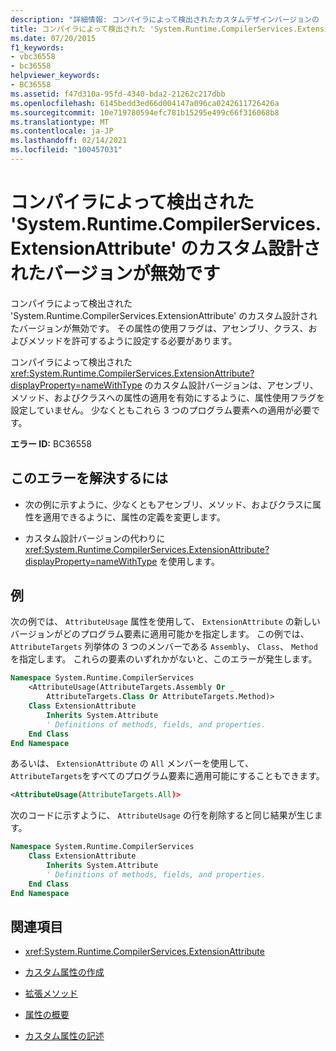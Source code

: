 ```yaml
---
description: "詳細情報: コンパイラによって検出されたカスタムデザインバージョンの ' System.runtime.compilerservices ' が有効ではありません"
title: コンパイラによって検出された 'System.Runtime.CompilerServices.ExtensionAttribute' のカスタム設計されたバージョンが無効です
ms.date: 07/20/2015
f1_keywords:
- vbc36558
- bc36558
helpviewer_keywords:
- BC36558
ms.assetid: f47d310a-95fd-4340-bda2-21262c217dbb
ms.openlocfilehash: 6145bedd3ed66d004147a096ca0242611726426a
ms.sourcegitcommit: 10e719780594efc781b15295e499c66f316068b8
ms.translationtype: MT
ms.contentlocale: ja-JP
ms.lasthandoff: 02/14/2021
ms.locfileid: "100457031"
---
```

# <a name="the-custom-designed-version-of-systemruntimecompilerservicesextensionattribute-found-by-the-compiler-is-not-valid"></a>コンパイラによって検出された 'System.Runtime.CompilerServices.ExtensionAttribute' のカスタム設計されたバージョンが無効です

コンパイラによって検出された 'System.Runtime.CompilerServices.ExtensionAttribute' のカスタム設計されたバージョンが無効です。 その属性の使用フラグは、アセンブリ、クラス、およびメソッドを許可するように設定する必要があります。

コンパイラによって検出された <xref:System.Runtime.CompilerServices.ExtensionAttribute?displayProperty=nameWithType> のカスタム設計バージョンは、アセンブリ、メソッド、およびクラスへの属性の適用を有効にするように、属性使用フラグを設定していません。 少なくともこれら 3 つのプログラム要素への適用が必要です。

**エラー ID:** BC36558

## <a name="to-correct-this-error"></a>このエラーを解決するには

- 次の例に示すように、少なくともアセンブリ、メソッド、およびクラスに属性を適用できるように、属性の定義を変更します。

- カスタム設計バージョンの代わりに <xref:System.Runtime.CompilerServices.ExtensionAttribute?displayProperty=nameWithType> を使用します。

## <a name="example"></a>例

次の例では、 `AttributeUsage` 属性を使用して、 `ExtensionAttribute` の新しいバージョンがどのプログラム要素に適用可能かを指定します。 この例では、 `AttributeTargets` 列挙体の 3 つのメンバーである `Assembly`、 `Class`、 `Method`を指定します。 これらの要素のいずれかがないと、このエラーが発生します。

```vb
Namespace System.Runtime.CompilerServices
    <AttributeUsage(AttributeTargets.Assembly Or _
        AttributeTargets.Class Or AttributeTargets.Method)>
    Class ExtensionAttribute
        Inherits System.Attribute
        ' Definitions of methods, fields, and properties.
    End Class
End Namespace
```

あるいは、 `ExtensionAttribute` の `All` メンバーを使用して、 `AttributeTargets`をすべてのプログラム要素に適用可能にすることもできます。

```xml
<AttributeUsage(AttributeTargets.All)>
```

次のコードに示すように、 `AttributeUsage` の行を削除すると同じ結果が生じます。

```vb
Namespace System.Runtime.CompilerServices
    Class ExtensionAttribute
        Inherits System.Attribute
        ' Definitions of methods, fields, and properties.
    End Class
End Namespace
```

## <a name="see-also"></a>関連項目

- <xref:System.Runtime.CompilerServices.ExtensionAttribute>

- [カスタム属性の作成](../programming-guide/concepts/attributes/creating-custom-attributes.md)
- [拡張メソッド](../programming-guide/language-features/procedures/extension-methods.md)
- [属性の概要](../programming-guide/concepts/attributes/index.md)
- [カスタム属性の記述](../../standard/attributes/writing-custom-attributes.md)
